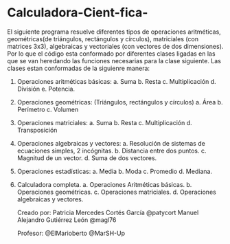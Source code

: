 # Calculadora-Cient-fica-
El siguiente programa resuelve diferentes tipos de  operaciones aritméticas, geométricas(de triángulos, rectángulos y círculos), matriciales (con matrices 3x3), algebraicas y vectoriales (con vectores de dos dimensiones). Por lo que el código esta conformado por diferentes clases ligadas en las que se van heredando las funciones necesarias para la clase siguiente. Las clases estan conformadas de la siguienre manera:
1. Operaciones aritméticas básicas:
    a. Suma
    b. Resta
    c. Multiplicación
    d. División
    e. Potencia.
2. Operaciones geométricas: (Triángulos, rectángulos y círculos)
    a. Área
    b. Perímetro
    c. Volumen
3. Operaciones matriciales:
    a. Suma
    b. Resta
    c. Multiplicación
    d. Transposición
4. Operaciones algebraicas y vectores:
    a. Resolución de sistemas de ecuaciones simples, 2 incógnitas.
    b. Distancia entre dos puntos.
    c. Magnitud de un vector.
    d. Suma de dos vectores.
5. Operaciones estadísticas:
    a. Media
    b. Moda
    c. Promedio
    d. Mediana.
6. Calculadora completa.
    a. Operaciones Aritméticas básicas.
    b. Operaciones geométricas.
    c. Operaciones matriciales.
    d. Operaciones algebraicas y vectores.
    
    Creado por:
    Patricia Mercedes Cortés García  @patycort
    Manuel Alejandro Gutiérrez León  @magl76
    
    Profesor:
    @ElMarioberto 
    @MarSH-Up

